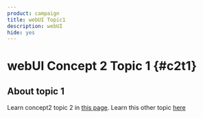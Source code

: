 ```yaml
---
product: campaign
title: webUI Topic1
description: webUI
hide: yes
---
```

# webUI Concept 2 Topic 1 {#c2t1}

## About topic 1

Learn concept2 topic 2 in [this page](topic2.md).
Learn this other topic [here](../../automation/workflow/about-workflows.md)